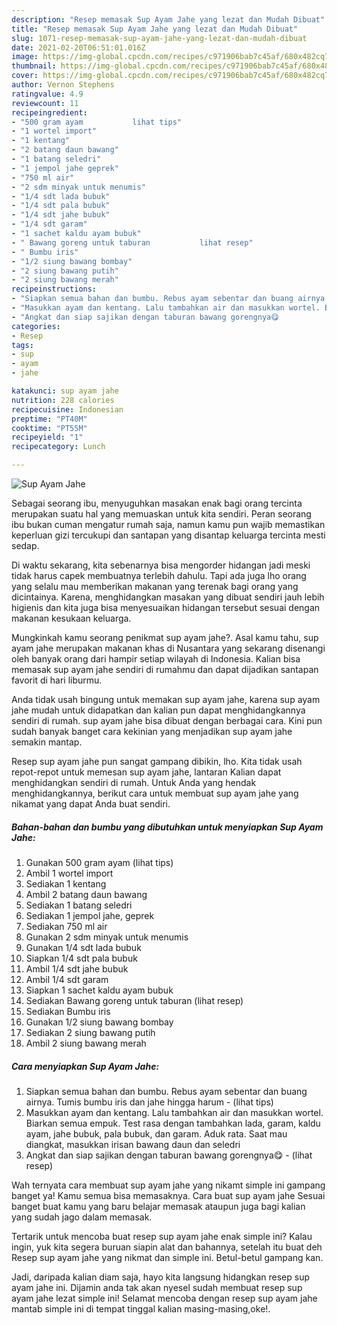 ```yaml
---
description: "Resep memasak Sup Ayam Jahe yang lezat dan Mudah Dibuat"
title: "Resep memasak Sup Ayam Jahe yang lezat dan Mudah Dibuat"
slug: 1071-resep-memasak-sup-ayam-jahe-yang-lezat-dan-mudah-dibuat
date: 2021-02-20T06:51:01.016Z
image: https://img-global.cpcdn.com/recipes/c971906bab7c45af/680x482cq70/sup-ayam-jahe-foto-resep-utama.jpg
thumbnail: https://img-global.cpcdn.com/recipes/c971906bab7c45af/680x482cq70/sup-ayam-jahe-foto-resep-utama.jpg
cover: https://img-global.cpcdn.com/recipes/c971906bab7c45af/680x482cq70/sup-ayam-jahe-foto-resep-utama.jpg
author: Vernon Stephens
ratingvalue: 4.9
reviewcount: 11
recipeingredient:
- "500 gram ayam           lihat tips"
- "1 wortel import"
- "1 kentang"
- "2 batang daun bawang"
- "1 batang seledri"
- "1 jempol jahe geprek"
- "750 ml air"
- "2 sdm minyak untuk menumis"
- "1/4 sdt lada bubuk"
- "1/4 sdt pala bubuk"
- "1/4 sdt jahe bubuk"
- "1/4 sdt garam"
- "1 sachet kaldu ayam bubuk"
- " Bawang goreng untuk taburan           lihat resep"
- " Bumbu iris"
- "1/2 siung bawang bombay"
- "2 siung bawang putih"
- "2 siung bawang merah"
recipeinstructions:
- "Siapkan semua bahan dan bumbu. Rebus ayam sebentar dan buang airnya. Tumis bumbu iris dan jahe hingga harum           (lihat tips)"
- "Masukkan ayam dan kentang. Lalu tambahkan air dan masukkan wortel. Biarkan semua empuk. Test rasa dengan tambahkan lada, garam, kaldu ayam, jahe bubuk, pala bubuk, dan garam. Aduk rata. Saat mau diangkat, masukkan irisan bawang daun dan seledri"
- "Angkat dan siap sajikan dengan taburan bawang gorengnya😋           (lihat resep)"
categories:
- Resep
tags:
- sup
- ayam
- jahe

katakunci: sup ayam jahe 
nutrition: 228 calories
recipecuisine: Indonesian
preptime: "PT40M"
cooktime: "PT55M"
recipeyield: "1"
recipecategory: Lunch

---
```



![Sup Ayam Jahe](https://img-global.cpcdn.com/recipes/c971906bab7c45af/680x482cq70/sup-ayam-jahe-foto-resep-utama.jpg)

Sebagai seorang ibu, menyuguhkan masakan enak bagi orang tercinta merupakan suatu hal yang memuaskan untuk kita sendiri. Peran seorang ibu bukan cuman mengatur rumah saja, namun kamu pun wajib memastikan keperluan gizi tercukupi dan santapan yang disantap keluarga tercinta mesti sedap.

Di waktu  sekarang, kita sebenarnya bisa mengorder hidangan jadi meski tidak harus capek membuatnya terlebih dahulu. Tapi ada juga lho orang yang selalu mau memberikan makanan yang terenak bagi orang yang dicintainya. Karena, menghidangkan masakan yang dibuat sendiri jauh lebih higienis dan kita juga bisa menyesuaikan hidangan tersebut sesuai dengan makanan kesukaan keluarga. 



Mungkinkah kamu seorang penikmat sup ayam jahe?. Asal kamu tahu, sup ayam jahe merupakan makanan khas di Nusantara yang sekarang disenangi oleh banyak orang dari hampir setiap wilayah di Indonesia. Kalian bisa memasak sup ayam jahe sendiri di rumahmu dan dapat dijadikan santapan favorit di hari liburmu.

Anda tidak usah bingung untuk memakan sup ayam jahe, karena sup ayam jahe mudah untuk didapatkan dan kalian pun dapat menghidangkannya sendiri di rumah. sup ayam jahe bisa dibuat dengan berbagai cara. Kini pun sudah banyak banget cara kekinian yang menjadikan sup ayam jahe semakin mantap.

Resep sup ayam jahe pun sangat gampang dibikin, lho. Kita tidak usah repot-repot untuk memesan sup ayam jahe, lantaran Kalian dapat menghidangkan sendiri di rumah. Untuk Anda yang hendak menghidangkannya, berikut cara untuk membuat sup ayam jahe yang nikamat yang dapat Anda buat sendiri.

<!--inarticleads1-->

##### Bahan-bahan dan bumbu yang dibutuhkan untuk menyiapkan Sup Ayam Jahe:

1. Gunakan 500 gram ayam           (lihat tips)
1. Ambil 1 wortel import
1. Sediakan 1 kentang
1. Ambil 2 batang daun bawang
1. Sediakan 1 batang seledri
1. Sediakan 1 jempol jahe, geprek
1. Sediakan 750 ml air
1. Gunakan 2 sdm minyak untuk menumis
1. Gunakan 1/4 sdt lada bubuk
1. Siapkan 1/4 sdt pala bubuk
1. Ambil 1/4 sdt jahe bubuk
1. Ambil 1/4 sdt garam
1. Siapkan 1 sachet kaldu ayam bubuk
1. Sediakan  Bawang goreng untuk taburan           (lihat resep)
1. Sediakan  Bumbu iris
1. Gunakan 1/2 siung bawang bombay
1. Sediakan 2 siung bawang putih
1. Ambil 2 siung bawang merah




<!--inarticleads2-->

##### Cara menyiapkan Sup Ayam Jahe:

1. Siapkan semua bahan dan bumbu. Rebus ayam sebentar dan buang airnya. Tumis bumbu iris dan jahe hingga harum -           (lihat tips)
1. Masukkan ayam dan kentang. Lalu tambahkan air dan masukkan wortel. Biarkan semua empuk. Test rasa dengan tambahkan lada, garam, kaldu ayam, jahe bubuk, pala bubuk, dan garam. Aduk rata. Saat mau diangkat, masukkan irisan bawang daun dan seledri
1. Angkat dan siap sajikan dengan taburan bawang gorengnya😋 -           (lihat resep)




Wah ternyata cara membuat sup ayam jahe yang nikamt simple ini gampang banget ya! Kamu semua bisa memasaknya. Cara buat sup ayam jahe Sesuai banget buat kamu yang baru belajar memasak ataupun juga bagi kalian yang sudah jago dalam memasak.

Tertarik untuk mencoba buat resep sup ayam jahe enak simple ini? Kalau ingin, yuk kita segera buruan siapin alat dan bahannya, setelah itu buat deh Resep sup ayam jahe yang nikmat dan simple ini. Betul-betul gampang kan. 

Jadi, daripada kalian diam saja, hayo kita langsung hidangkan resep sup ayam jahe ini. Dijamin anda tak akan nyesel sudah membuat resep sup ayam jahe lezat simple ini! Selamat mencoba dengan resep sup ayam jahe mantab simple ini di tempat tinggal kalian masing-masing,oke!.

